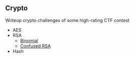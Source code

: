 ## Crypto

Writeup crypto challenges of some high-rating CTF contest

* AES
* RSA
  * [Binomial](https://hackingeveryday.github.io/hacking.github.io/crypto/RSA/binomial)
  * [Confused RSA](https://hackingeveryday.github.io/hacking.github.io/crypto/RSA/confused)
* Hash